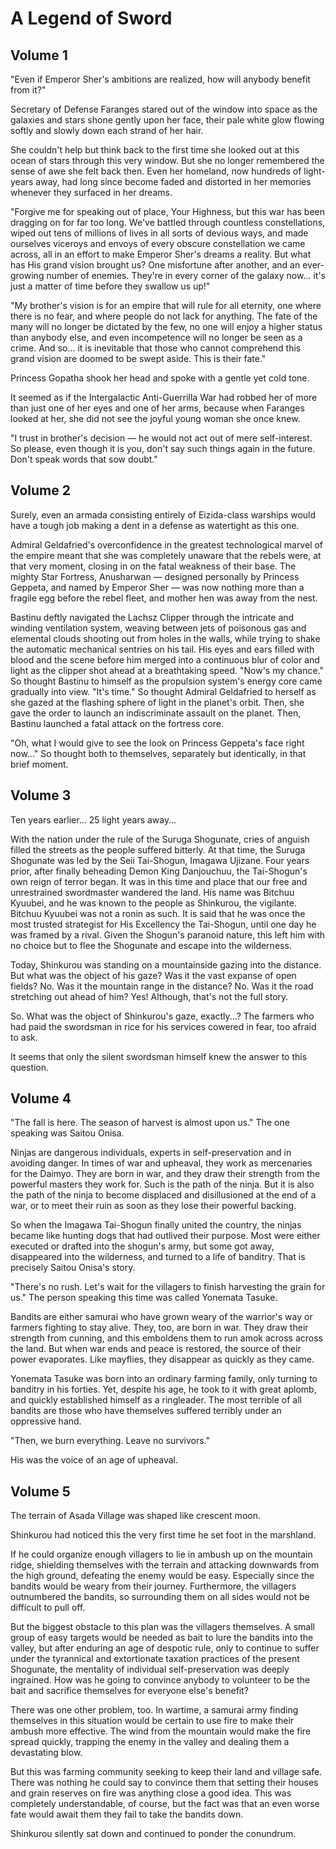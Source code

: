 # A Legend of Sword


## Volume 1


"Even if Emperor Sher's ambitions are realized, how will anybody benefit from it?"

Secretary of Defense Faranges stared out of the window into space as the galaxies and stars shone gently upon her face, their pale white glow flowing softly and slowly down each strand of her hair.

She couldn't help but think back to the first time she looked out at this ocean of stars through this very window. But she no longer remembered the sense of awe she felt back then. Even her homeland, now hundreds of light-years away, had long since become faded and distorted in her memories whenever they surfaced in her dreams.

"Forgive me for speaking out of place, Your Highness, but this war has been dragging on for far too long. We've battled through countless constellations, wiped out tens of millions of lives in all sorts of devious ways, and made ourselves viceroys and envoys of every obscure constellation we came across, all in an effort to make Emperor Sher's dreams a reality. But what has His grand vision brought us? One misfortune after another, and an ever-growing number of enemies. They're in every corner of the galaxy now... it's just a matter of time before they swallow us up!"

"My brother's vision is for an empire that will rule for all eternity, one where there is no fear, and where people do not lack for anything. The fate of the many will no longer be dictated by the few, no one will enjoy a higher status than anybody else, and even incompetence will no longer be seen as a crime. And so... it is inevitable that those who cannot comprehend this grand vision are doomed to be swept aside. This is their fate."

Princess Gopatha shook her head and spoke with a gentle yet cold tone.

It seemed as if the Intergalactic Anti-Guerrilla War had robbed her of more than just one of her eyes and one of her arms, because when Faranges looked at her, she did not see the joyful young woman she once knew.

"I trust in brother's decision — he would not act out of mere self-interest. So please, even though it is you, don't say such things again in the future. Don't speak words that sow doubt."


## Volume 2


Surely, even an armada consisting entirely of Eizida-class warships would have a tough job making a dent in a defense as watertight as this one.

Admiral Geldafried's overconfidence in the greatest technological marvel of the empire meant that she was completely unaware that the rebels were, at that very moment, closing in on the fatal weakness of their base. The mighty Star Fortress, Anusharwan — designed personally by Princess Geppeta, and named by Emperor Sher — was now nothing more than a fragile egg before the rebel fleet, and mother hen was away from the nest.

Bastinu deftly navigated the Lachsz Clipper through the intricate and winding ventilation system, weaving between jets of poisonous gas and elemental clouds shooting out from holes in the walls, while trying to shake the automatic mechanical sentries on his tail. His eyes and ears filled with blood and the scene before him merged into a continuous blur of color and light as the clipper shot ahead at a breathtaking speed.
"Now's my chance."
So thought Bastinu to himself as the propulsion system's energy core came gradually into view.
"It's time."
So thought Admiral Geldafried to herself as she gazed at the flashing sphere of light in the planet's orbit.
Then, she gave the order to launch an indiscriminate assault on the planet.
Then, Bastinu launched a fatal attack on the fortress core.

"Oh, what I would give to see the look on Princess Geppeta's face right now..."
So thought both to themselves, separately but identically, in that brief moment.


## Volume 3


Ten years earlier...
25 light years away...

With the nation under the rule of the Suruga Shogunate, cries of anguish filled the streets as the people suffered bitterly.
At that time, the Suruga Shogunate was led by the Seii Tai-Shogun, Imagawa Ujizane. Four years prior, after finally beheading Demon King Danjouchuu, the Tai-Shogun's own reign of terror began.
It was in this time and place that our free and unrestrained swordmaster wandered the land.
His name was Bitchuu Kyuubei, and he was known to the people as Shinkurou, the vigilante.
Bitchuu Kyuubei was not a ronin as such. It is said that he was once the most trusted strategist for His Excellency the Tai-Shogun, until one day he was framed by a rival. Given the Shogun's paranoid nature, this left him with no choice but to flee the Shogunate and escape into the wilderness.

Today, Shinkurou was standing on a mountainside gazing into the distance. But what was the object of his gaze?
Was it the vast expanse of open fields? No.
Was it the mountain range in the distance? No.
Was it the road stretching out ahead of him? Yes! Although, that's not the full story.

So. What was the object of Shinkurou's gaze, exactly...?
The farmers who had paid the swordsman in rice for his services cowered in fear, too afraid to ask.

It seems that only the silent swordsman himself knew the answer to this question.


## Volume 4


"The fall is here. The season of harvest is almost upon us."
The one speaking was Saitou Onisa.

Ninjas are dangerous individuals, experts in self-preservation and in avoiding danger. In times of war and upheaval, they work as mercenaries for the Daimyo.
They are born in war, and they draw their strength from the powerful masters they work for. Such is the path of the ninja. But it is also the path of the ninja to become displaced and disillusioned at the end of a war, or to meet their ruin as soon as they lose their powerful backing.

So when the Imagawa Tai-Shogun finally united the country, the ninjas became like hunting dogs that had outlived their purpose. Most were either executed or drafted into the shogun's army, but some got away, disappeared into the wilderness, and turned to a life of banditry.
That is precisely Saitou Onisa's story.

"There's no rush. Let's wait for the villagers to finish harvesting the grain for us."
The person speaking this time was called Yonemata Tasuke.

Bandits are either samurai who have grown weary of the warrior's way or farmers fighting to stay alive.
They, too, are born in war. They draw their strength from cunning, and this emboldens them to run amok across across the land.
But when war ends and peace is restored, the source of their power evaporates. Like mayflies, they disappear as quickly as they came.

Yonemata Tasuke was born into an ordinary farming family, only turning to banditry in his forties. Yet, despite his age, he took to it with great aplomb, and quickly established himself as a ringleader.
The most terrible of all bandits are those who have themselves suffered terribly under an oppressive hand.

"Then, we burn everything. Leave no survivors."

His was the voice of an age of upheaval.


## Volume 5


The terrain of Asada Village was shaped like crescent moon.

Shinkurou had noticed this the very first time he set foot in the marshland.

If he could organize enough villagers to lie in ambush up on the mountain ridge, shielding themselves with the terrain and attacking downwards from the high ground, defeating the enemy would be easy. Especially since the bandits would be weary from their journey. Furthermore, the villagers outnumbered the bandits, so surrounding them on all sides would not be difficult to pull off.

But the biggest obstacle to this plan was the villagers themselves. A small group of easy targets would be needed as bait to lure the bandits into the valley, but after enduring an age of despotic rule, only to continue to suffer under the tyrannical and extortionate taxation practices of the present Shogunate, the mentality of individual self-preservation was deeply ingrained. How was he going to convince anybody to volunteer to be the bait and sacrifice themselves for everyone else's benefit?

There was one other problem, too. In wartime, a samurai army finding themselves in this situation would be certain to use fire to make their ambush more effective. The wind from the mountain would make the fire spread quickly, trapping the enemy in the valley and dealing them a devastating blow.

But this was farming community seeking to keep their land and village safe. There was nothing he could say to convince them that setting their houses and grain reserves on fire was anything close a good idea. This was completely understandable, of course, but the fact was that an even worse fate would await them they fail to take the bandits down.

Shinkurou silently sat down and continued to ponder the conundrum.
